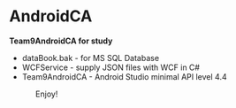 # AndroidCA
<b>Team9AndroidCA for study</b>
<ul>
  <li>dataBook.bak - for MS SQL Database</li>
  <li>WCFService - supply JSON files with WCF in C#</li>
  <li>Team9AndroidCA - Android Studio minimal API level 4.4</li>
<ol>
Enjoy!
